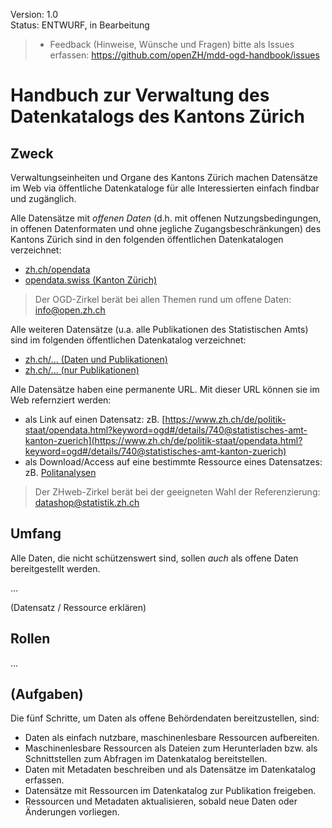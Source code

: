 
Version: 1.0 <br>
Status: ENTWURF, in Bearbeitung

> - Feedback (Hinweise, Wünsche und Fragen) bitte als Issues erfassen: https://github.com/openZH/mdd-ogd-handbook/issues


# Handbuch zur Verwaltung des Datenkatalogs des Kantons Zürich

## Zweck

Verwaltungseinheiten und Organe des Kantons Zürich machen Datensätze im Web via öffentliche Datenkataloge für alle Interessierten einfach findbar und zugänglich.

Alle Datensätze mit *offenen Daten* (d.h. mit offenen Nutzungsbedingungen, in offenen Datenformaten und ohne jegliche Zugangsbeschränkungen) des Kantons Zürich sind in den folgenden öffentlichen Datenkatalogen verzeichnet:
- [zh.ch/opendata](https://www.zh.ch/de/politik-staat/opendata.html?keyword=ogd#/home)
- [opendata.swiss (Kanton Zürich)](https://opendata.swiss/de/organization/kanton-zuerich)

> Der OGD-Zirkel berät bei allen Themen rund um offene Daten: info@open.zh.ch

Alle weiteren Datensätze (u.a. alle Publikationen des Statistischen Amts) sind im folgenden öffentlichen Datenkatalog verzeichnet:
- [zh.ch/... (Daten und Publikationen)](https://www.zh.ch/de/politik-staat/statistik-daten/datenkatalog.html#/home)
- [zh.ch/... (nur Publikationen)](https://www.zh.ch/de/politik-staat/statistik-daten/publikationen.zhweb-noredirect.zhweb-cache.html?keyword=statistik.info#-1026853132)

Alle Datensätze haben eine permanente URL. Mit dieser URL können sie im Web refernziert werden:
- als Link auf einen Datensatz: zB. [https://www.zh.ch/de/politik-staat/opendata.html?keyword=ogd#/details/740@statistisches-amt-kanton-zuerich](https://www.zh.ch/de/politik-staat/opendata.html?keyword=ogd#/details/740@statistisches-amt-kanton-zuerich)
- als Download/Access auf eine bestimmte Ressource eines Datensatzes: zB. [Politanalysen](https://www.zh.ch/de/politik-staat/wahlen-abstimmungen/politanalysen.html)

> Der ZHweb-Zirkel berät bei der geeigneten Wahl der Referenzierung: datashop@statistik.zh.ch

## Umfang

Alle Daten, die nicht schützenswert sind, sollen *auch* als offene Daten bereitgestellt werden.

...

(Datensatz / Ressource erklären)

## Rollen

...

## (Aufgaben)

Die fünf Schritte, um Daten als offene Behördendaten bereitzustellen, sind:
- Daten als einfach nutzbare, maschinenlesbare Ressourcen aufbereiten.
- Maschinenlesbare Ressourcen als Dateien zum Herunterladen bzw. als Schnittstellen zum Abfragen im Datenkatalog bereitstellen.
- Daten mit Metadaten beschreiben und als Datensätze im Datenkatalog erfassen.
- Datensätze mit Ressourcen im Datenkatalog zur Publikation freigeben.
- Ressourcen und Metadaten aktualisieren, sobald neue Daten oder Änderungen vorliegen.
